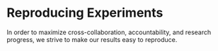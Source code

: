 # Reproducing Experiments

In order to maximize cross-collaboration, accountability, and research progress, we strive to make our results easy to reproduce.